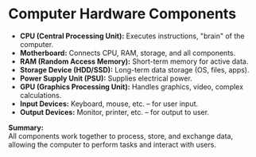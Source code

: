 # Computer Hardware Components

- **CPU (Central Processing Unit):** Executes instructions, "brain" of the computer.
- **Motherboard:** Connects CPU, RAM, storage, and all components.
- **RAM (Random Access Memory):** Short-term memory for active data.
- **Storage Device (HDD/SSD):** Long-term data storage (OS, files, apps).
- **Power Supply Unit (PSU):** Supplies electrical power.
- **GPU (Graphics Processing Unit):** Handles graphics, video, complex calculations.
- **Input Devices:** Keyboard, mouse, etc. – for user input.
- **Output Devices:** Monitor, printer, etc. – for output to user.

**Summary:**  
All components work together to process, store, and exchange data, allowing the computer to perform tasks and interact with users.
